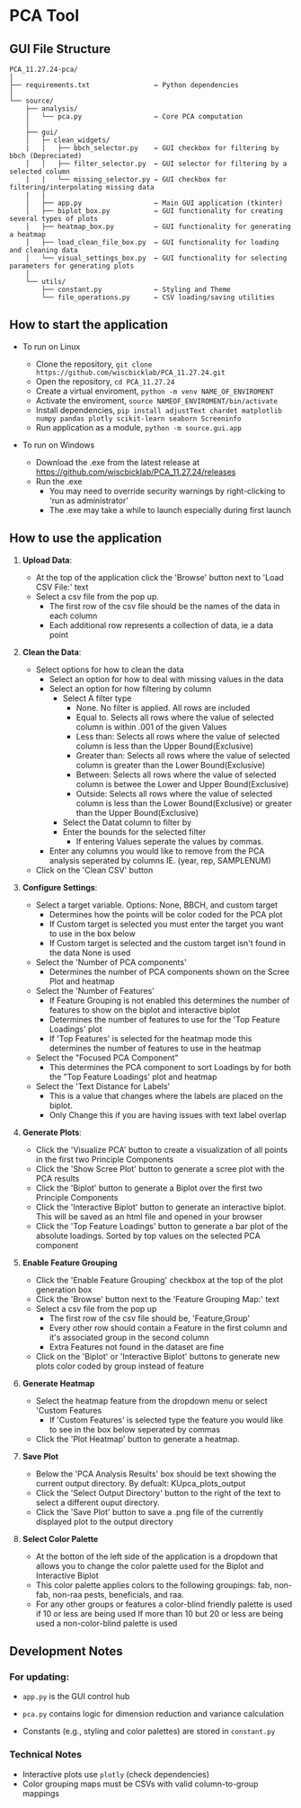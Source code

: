 # PCA Tool

## GUI File Structure

```
PCA_11.27.24-pca/
│
├── requirements.txt                ← Python dependencies
│
└── source/
    ├── analysis/
    │   └── pca.py                  ← Core PCA computation
    │
    ├── gui/
    │   ├─ clean_widgets/
    |   |   ├── bbch_selector.py    ← GUI checkbox for filtering by bbch (Depreciated)
    │   │   ├── filter_selector.py  ← GUI selector for filtering by a selected column
    |   |   └── missing_selector.py ← GUI checkbox for filtering/interpolating missing data
    |   |
    │   ├── app.py                  ← Main GUI application (tkinter)   
    │   ├── biplot_box.py           ← GUI functionality for creating several types of plots
    │   ├── heatmap_box.py          ← GUI functionality for generating a heatmap
    │   ├── load_clean_file_box.py  ← GUI functionality for loading and cleaning data
    │   └── visual_settings_box.py  ← GUI functionality for selecting parameters for generating plots
    │
    └── utils/
        ├── constant.py             ← Styling and Theme 
        └── file_operations.py      ← CSV loading/saving utilities
```

## How to start the application

- To run on Linux
  - Clone the repository, ```git clone https://github.com/wiscbicklab/PCA_11.27.24.git```
  - Open the repository, ```cd PCA_11.27.24```
  - Create a virtual enviroment, ```python -m venv NAME_OF_ENVIROMENT```
  - Activate the enviroment, ```source NAMEOF_ENVIROMENT/bin/activate```
  - Install dependencies, ```pip install adjustText chardet matplotlib numpy pandas plotly scikit-learn seaborn Screeninfo```
  - Run application as a module, ```python -m source.gui.app```
    
- To run on Windows
  - Download the .exe from the latest release at https://github.com/wiscbicklab/PCA_11.27.24/releases
  - Run the .exe
    - You may need to override security warnings by right-clicking to 'run as administrator'
    - The .exe may take a while to launch especially during first launch

## How to use the application

1. **Upload Data**:
    
    - At the top of the application click the 'Browse' button next to 'Load CSV File:' text
    - Select a csv file from the pop up.
      - The first row of the csv file should be the names of the data in each column
      - Each additional row represents a collection of data, ie a data point

2. **Clean the Data**:
    
    - Select options for how to clean the data
      - Select an option for how to deal with missing values in the data
      - Select an option for how filtering by column
        - Select A filter type
          - None.         No filter is applied. All rows are included
          - Equal to.     Selects all rows where the value of selected column is within .001 of the given Values
          - Less than:    Selects all rows where the value of selected column is less than the Upper Bound(Exclusive)
          - Greater than: Selects all rows where the value of selected column is greater than the Lower Bound(Exclusive)
          - Between:      Selects all rows where the value of selected column is betwee the Lower and Upper Bound(Exclusive)
          - Outside:      Selects all rows where the value of selected column is less than the Lower Bound(Exclusive) or greater than the Upper Bound(Exclusive)
        - Select the Datat column to filter by
        - Enter the bounds for the selected filter
          - If entering Values seperate the values by commas.
      - Enter any columns you would like to remove from the PCA analysis seperated by columns
        IE. (year, rep, SAMPLENUM)
    - Click on the 'Clean CSV' button

3. **Configure Settings**:
    
    - Select a target variable. Options: None, BBCH, and custom target
      - Determines how the points will be color coded for the PCA plot
      - If Custom target is selected you must enter the target you want to use in the box below
      - If Custom target is selected and the custom target isn't found in the data None is used
    - Select the 'Number of PCA components'
      - Determines the number of PCA components shown on the Scree Plot and heatmap
    - Select the 'Number of Features'
      - If Feature Grouping is not enabled this determines the number of features to show on the biplot and interactive biplot
      - Determines the number of features to use for the 'Top Feature Loadings' plot
      - If 'Top Features' is selected for the heatmap mode this determines the number of features to use in the heatmap
    - Select the "Focused PCA Component"
      - This determines the PCA component to sort Loadings by for both the "Top Feature Loadings' plot and heatmap
    - Select the 'Text Distance for Labels'
      - This is a value that changes where the labels are placed on the biplot.
      - Only Change this if you are having issues with text label overlap

3. **Generate Plots**:
    - Click the 'Visualize PCA' button to create a visualization of all points in the first two Principle Components
    - Click the 'Show Scree Plot' button to generate a scree plot with the PCA results
    - Click the 'Biplot' button to generate a Biplot over the first two Principle Components
    - Click the 'Interactive Biplot' button to generate an interactive biplot. This will be saved as an html file and opened in your browser
    - Click the 'Top Feature Loadings' button to generate a bar plot of the absolute loadings. Sorted by top values on the selected PCA component

5. **Enable Feature Grouping**
    - Click the 'Enable Feature Grouping' checkbox at the top of the plot generation box
    - Click the 'Browse' button next to the 'Feature Grouping Map:' text
    - Select a csv file from the pop up
      - The first row of the csv file should be, 'Feature,Group'
      - Every other row should contain a Feature in the first column and it's associated group in the second column
      - Extra Features not found in the dataset are fine
    - Click on the 'Biplot' or 'Interactive Biplot' buttons to generate new plots color coded by group instead of feature

6. **Generate Heatmap**
    - Select the heatmap feature from the dropdown menu or select 'Custom Features
      - If 'Custom Features' is selected type the feature you would like to see in the box below seperated by commas
    - Click the 'Plot Heatmap' button to generate a heatmap.

7. **Save Plot**
    - Below the 'PCA Analysis Results' box should be text showing the current output directory. By defualt: KUpca_plots_output
    - Click the 'Select Output Directory' button to the right of the text to select a different ouput directory.
    - Click the 'Save Plot' button to save a .png file of the currently displayed plot to the output directory

8. **Select Color Palette**
    - At the botton of the left side of the application is a dropdown that allows you to change the color palette used for the Biplot and Interactive Biplot
    - This color palette applies colors to the following groupings: fab, non-fab, non-raa pests, beneficials, and raa.
    - For any other groups or features a color-blind friendly palette is used if 10 or less are being used
      If more than 10 but 20 or less are being used a non-color-blind palette is used

## Development Notes

### For updating:

- `app.py` is the GUI control hub  
    
- `pca.py` contains logic for dimension reduction and variance calculation
    
- Constants (e.g., styling and color palettes) are stored in `constant.py`
    

### Technical Notes

- Interactive plots use `plotly` (check dependencies)
- Color grouping maps must be CSVs with valid column-to-group mappings